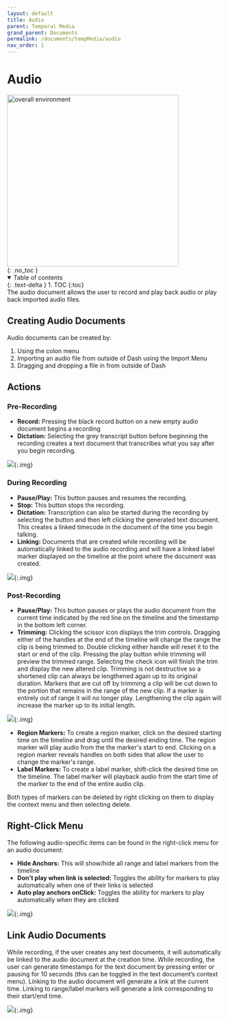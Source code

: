 ```yaml
---
layout: default
title: Audio
parent: Temporal Media
grand_parent: Documents
permalink: /documents/tempMedia/audio
nav_order: 1
---
```


# Audio
<div class="img-container">
  <img src="../../../assets/images/environment/audio_doc.png" alt="overall environment" style="height:400px;"/>
</div>
{: .no_toc }

<details open markdown="block">
  <summary>
    Table of contents
  </summary>
  {: .text-delta }
1. TOC
{:toc}
</details>
The audio document allows the user to record and play back audio or play back imported audio files.

## Creating Audio Documents
Audio documents can be created by:
1. Using the colon menu
2. Importing an audio file from outside of Dash using the Import Menu
3. Dragging and dropping a file in from outside of Dash

## Actions

### Pre-Recording
- **Record:** Pressing the black record button on a new empty audio document begins a recording
- **Dictation:** Selecting the grey transcript button before beginning the recording creates a text document that transcribes what you say after you begin recording.

![](../../../assets/gifs/audio/audiocreaterecord.gif){:.img}

### During Recording
- **Pause/Play:** This button pauses and resumes the recording.
- **Stop:** This button stops the recording.
- **Dictation:** Transcription can also be started during the recording by selecting the button and then left clicking the generated text document. This creates a linked timecode in the document of the time you begin talking.
- **Linking:** Documents that are created while recording will be automatically linked to the audio recording and will have a linked label marker displayed on the timeline at the point where the document was created.

![](../../../assets/gifs/audio/dictation.gif){:.img}

### Post-Recording
- **Pause/Play:** This button pauses or plays the audio document from the current time indicated by the red line on the timeline and the timestamp in the bottom left corner.
- **Trimming:** Clicking the scissor icon displays the trim controls. Dragging either of the handles at the end of the timeline will change the range the clip is being trimmed to. Double clicking either handle will reset it to the start or end of the clip. Pressing the play button while trimming will preview the trimmed range. Selecting the check icon will finish the trim and display the new altered clip. Trimming is not destructive so a shortened clip can always be lengthened again up to its original duration. Markers that are cut off by trimming a clip will be cut down to the portion that remains in the range of the new clip. If a marker is entirely out of range it will no longer play. Lengthening the clip again will increase the marker up to its initial length.

![](../../../assets/gifs/audio/audiotrimming.gif){:.img}

- **Region Markers:** To create a region marker, click on the desired starting time on the timeline and drag until the desired ending time. The region marker will play audio from the the marker's start to end. Clicking on a region marker reveals handles on both sides that allow the user to change the marker's range.
- **Label Markers:** To create a label marker, shift-click the desired time on the timeline. The label marker will playback audio from the start time of the marker to the end of the entire audio clip.

Both types of markers can be deleted by right clicking on them to display the context menu and then selecting delete.

## Right-Click Menu
The following audio-specific items can be found in the right-click menu for an audio document:
- **Hide Anchors:** This will show/hide all range and label markers from the timeline
- **Don't play when link is selected:** Toggles the ability for markers to play automatically when one of their links is selected
- **Auto play anchors onClick:** Toggles the ability for markers to play automatically when they are clicked

![](../../../assets/gifs/audio/audiohideanchors.gif){:.img}

## Link Audio Documents
While recording, if the user creates any text documents, it will automatically be linked to the audio document at the creation time. While recording, the user can generate timestamps for the text document by pressing enter or pausing for 10 seconds (this can be toggled in the text document’s context menu). Linking to the audio document will generate a link at the current time. Linking to range/label markers will generate a link corresponding to their start/end time.

![](../../../assets/gifs/audio/audiolinks.gif){:.img}